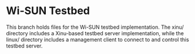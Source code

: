Wi-SUN Testbed
==============

This branch holds files for the Wi-SUN testbed implementation. The xinu/
directory includes a Xinu-based testbed server implementation, while the linux/
directory includes a management client to connect to and control this testbed
server.
